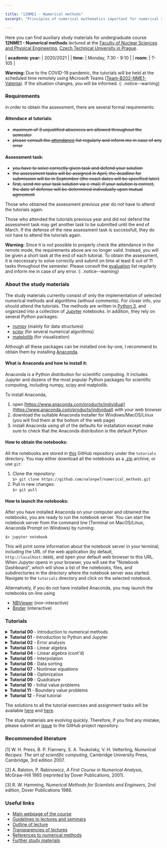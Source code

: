 ```yaml
---

title: "12NME1 - Numerical methods"
excerpt: "Principles of numerical mathematics important for numerical solving of problems related mainly to physics and technology are demonstrated using Python programming language. The course covers methods to solve algebraic equations, nonlinear equations, ordinary differential equations (initial and boundary value problems), methods for interpolation and extrapolation, numerical optimization, and data sorting."

---
```


Here you can find auxiliary study materials for undergraduate course <b>12NME1 - Numerical methods</b> lectured at the [Faculty of Nuclear Sciences and Physical Engineering](https://www.fjfi.cvut.cz/cz/), [Czech Technical University in Prague](https://www.cvut.cz/).

| **academic year:** | 2020/2021 |
| **time:** | Monday, 7:30 - 9:10 |
| **room:** | T-105 |

**Warning:** Due to the COVID-19 pandemic, the tutorials will be held at the scheduled time remotely using Microsoft Teams ([Team-B202-NME1-Valenta](https://teams.microsoft.com/l/channel/19%3a1004cbffd51143eeb1d526f4066b4d37%40thread.tacv2/General?groupId=1793b8cb-591b-4a71-965e-b01e74a19aae&tenantId=f345c406-5268-43b0-b19f-5862fa6833f8)). If the situation changes, you will be informed.
{: .notice--warning}

### Requirements

in order to obtain the assessment, there are several formal requirements: 

#### Attendace at tutorials:
- ~~maximum of 3 unjustified absences are allowed throughout the semester~~
- ~~please consult the [attendance](https://teams.microsoft.com/l/file/ED4AE881-3282-490E-A280-63094336D17D?tenantId=f345c406-5268-43b0-b19f-5862fa6833f8&fileType=xlsx&objectUrl=https%3A%2F%2Fcampuscvut.sharepoint.com%2Fsites%2FTeam-B202-12NME1-Valenta%2FSdilene%20dokumenty%2FGeneral%2Fattendance_list.xlsx&baseUrl=https%3A%2F%2Fcampuscvut.sharepoint.com%2Fsites%2FTeam-B202-12NME1-Valenta&serviceName=teams&threadId=19:1004cbffd51143eeb1d526f4066b4d37@thread.tacv2&groupId=1793b8cb-591b-4a71-965e-b01e74a19aae) list regularly and inform me in case of any error~~

#### Assessment task:
- ~~you have to solve correctly given task and defend your solution~~
- ~~the assessment tasks will be assigned in April, the deadline for submission will be in September (the exact dates will be specified later)~~  
- ~~first, send me your task solution via e-mail; if your solution is correct, the date of defense will be determined individually upon mutual agreement~~

Those who obtained the assessment previous year do not have to attend the tutorials again.

Those who attended the tutorials previous year and did not defend the assessment task may get another task to be submitted until the end of March. If the defense of the new assessment task is successfull, they do not have to attend the tutorials again.

**Warning:** Since it is not possible to properly check the attendance in the remote mode, the requirements above are no longer valid. Instead, you will be given a short task at the end of each tutorial. To obtain the assessment, it is neccessary to solve correctly and submit on time at least 6 out of 11 tasks throughout the semester. Please consult the [evaluation](https://teams.microsoft.com/l/file/ED4AE881-3282-490E-A280-63094336D17D?tenantId=f345c406-5268-43b0-b19f-5862fa6833f8&fileType=xlsx&objectUrl=https%3A%2F%2Fcampuscvut.sharepoint.com%2Fsites%2FTeam-B202-12NME1-Valenta%2FSdilene%20dokumenty%2FGeneral%2Fattendance_list.xlsx&baseUrl=https%3A%2F%2Fcampuscvut.sharepoint.com%2Fsites%2FTeam-B202-12NME1-Valenta&serviceName=teams&threadId=19:1004cbffd51143eeb1d526f4066b4d37@thread.tacv2&groupId=1793b8cb-591b-4a71-965e-b01e74a19aae) list regularly and inform me in case of any error.
{: .notice--warning}

### About the study materials

The study materials currently consist of only the implementation of selected numerical methods and algorithms (without comments). For closer info, you should attend the tutorials. The methods are written in [Python 3](https://www.python.org/), and organized into a collection of [Jupyter](https://www.jupyter.org) notebooks. In addition, they rely on several Python packages:
- [numpy](https://numpy.org/) (mainly for data structures)
- [scipy](https://www.scipy.org/) (for several numerical algorithms)
- [matplotlib](https://matplotlib.org/) (for visualization)

Although all these packages can be installed one-by-one, I recommend to obtain them by installing [Anaconda](https://www.anaconda.com/).

#### What is Anaconda and how to install it:

Anaconda is a Python distribution for scientific computing. It includes Jupyter and dozens of the most popular Python packages for scientific computing, including numpy, scipy and matplotlib. 

To install Anaconda, 
1. open [https://www.anaconda.com/products/individual](https://www.anaconda.com/products/individual) with your web browser
2. download the suitable Anaconda installer for Windows/MacOS/Linux (you will find them at the bottom of the web page)
3. install Anaconda using all of the defaults for installation except make sure to check that the Anaconda distribution is the default Python

#### How to obtain the notebooks:

All the notebooks are stored in [this](https://github.com/valenpe7/numerical_methods) GitHub repository under the `tutorials` directory. You may either download all the notebooks as a [.zip](https://github.com/valenpe7/numerical_methods/archive/master.zip) archive, or use `git`:

1. Clone the repository:  
```$> git clone https://github.com/valenpe7/numerical_methods.git```
2. Pull in new changes:  
``` $> git pull ```

#### How to launch the notebooks:

After you have installed Anaconda on your computer and obtained the notebooks, you are ready to run the notebook server. You can start the notebook server from the command line (Terminal on MacOS/Linux, Anaconda Prompt on Windows) by running:
```
$> jupyter notebook
```
This will print some information about the notebook server in your terminal, including the URL of the web application (by default, `http://localhost:8888`), and open your default web browser to this URL. When Jupyter opens in your browser, you will see the "Notebook Dashboard", which will show a list of the notebooks, files, and subdirectories in the directory where the notebook server was started. Navigate to the `tutorials` directory and click on the selected notebook.

Alternatively, if you do not have installed Anaconda, you may launch the notebooks on-line using

* [NBViewer](https://nbviewer.jupyter.org) (non-interactive)
* [Binder](https://mybinder.org) (interactive)

### Tutorials

<section class="page__content" itemprop="text"> 

<details class="page__content" itemprop="text">
<summary>
<strong>Tutorial 00</strong> - Introduction to numerical methods
</summary>
<p markdown="1">
Organization of tutorials, installation and setup of required tools
</p>
</details>

<details class="page__content" itemprop="text">
<summary>
<strong>Tutorial 01</strong> - Introduction to Python and Jupyter
</summary>
<p markdown="1">
Basic concepts and features of Python, numeric and math-related functions and data types, Jupyter environment, numpy, scipy, matplotlib modules.  
Download the [assignment](https://raw.githubusercontent.com/valenpe7/numerical_methods/master/tasks/task_01.ipynb) and submit your solution in the .ipynb format [here](https://form.jotform.com/210404523662042) (<span style="color:red">deadline: 28/02/2021 23:59 CET</span>).  
Materials from lecture: [nbviewer](https://nbviewer.jupyter.org/github/valenpe7/numerical_methods/blob/master/tutorials/01-introduction.ipynb), [binder](https://mybinder.org/v2/gh/valenpe7/numerical_methods/HEAD?filepath=tutorials%2F01-introduction.ipynb), [ipynb](https://raw.githubusercontent.com/valenpe7/numerical_methods/master/tutorials/01-introduction.ipynb)
</p>
</details>

<details class="page__content" itemprop="text">
<summary>
<strong>Tutorial 02</strong> - Error analysis
</summary>
<p markdown="1">
Floating point representation of numbers, roundoff error, truncation error, numerical stability and condition number.   
Download the [assignment](https://raw.githubusercontent.com/valenpe7/numerical_methods/master/tasks/task_02.ipynb) and submit your solution in the .ipynb format [here](https://form.jotform.com/210404436620342) (<span style="color:red">deadline: 07/03/2021 23:59 CET</span>).  
Materials from lecture: [nbviewer](https://nbviewer.jupyter.org/github/valenpe7/numerical_methods/blob/master/tutorials/02-error_analysis.ipynb), [binder](https://mybinder.org/v2/gh/valenpe7/numerical_methods/HEAD?filepath=tutorials%2F02-error_analysis.ipynb), [ipynb](https://raw.githubusercontent.com/valenpe7/numerical_methods/master/tutorials/02-error_analysis.ipynb)
</p>
</details>

<details class="page__content" itemprop="text">
<summary>
<strong>Tutorial 03</strong> - Linear algebra
</summary>
<p markdown="1">
Basic linear algebra operations, direct methods for solving linear equation systems, forward and backward substitution, Gaussian elimination, LU decomposition, Thomas algorithm.  
Download the [assignment](https://raw.githubusercontent.com/valenpe7/numerical_methods/master/tasks/task_03.ipynb) and submit your solution in the .ipynb format [here](https://form.jotform.com/210405082358348) (<span style="color:red">deadline: 14/03/2021 23:59 CET</span>).  
Materials from lecture: [nbviewer](https://nbviewer.jupyter.org/github/valenpe7/numerical_methods/blob/master/tutorials/03-linear_algebra.ipynb), [binder](https://mybinder.org/v2/gh/valenpe7/numerical_methods/HEAD?filepath=tutorials%2F03-linear_algebra.ipynb), [ipynb](https://raw.githubusercontent.com/valenpe7/numerical_methods/master/tutorials/03-linear_algebra.ipynb)
</p>
</details>

<details class="page__content" itemprop="text">
<summary>
<strong>Tutorial 04</strong> - Linear algebra (cont'd)
</summary>
<p markdown="1">
Iterative methods for solving linear equation systems, Jacobi method, Gauss-Seidel method, successive overrelaxation method, power iteration and eigensystems, conjugate gradient method.  
Download the [assignment](https://raw.githubusercontent.com/valenpe7/numerical_methods/master/tasks/task_04.ipynb) and submit your solution in the .ipynb format [here](https://form.jotform.com/210405178142345) (<span style="color:red">deadline: 21/03/2021 23:59 CET</span>).  
Materials from lecture: [nbviewer](https://nbviewer.jupyter.org/github/valenpe7/numerical_methods/blob/master/tutorials/04-linear_algebra_contd.ipynb), [binder](https://mybinder.org/v2/gh/valenpe7/numerical_methods/HEAD?filepath=tutorials%2F04-linear_algebra_contd.ipynb), [ipynb](https://raw.githubusercontent.com/valenpe7/numerical_methods/master/tutorials/04-linear_algebra_contd.ipynb)
</p>
</details>

<details class="page__content" itemprop="text">
<summary>
<strong>Tutorial 05</strong> - Interpolation
</summary>
<p markdown="1">
Piece-wise linear interpolation, Lagrange interpolation and Neville's algorithm, Chebyshev polynomials and approximation, linear and quadratic least squares interpolation.  
Download the [assignment](https://raw.githubusercontent.com/valenpe7/numerical_methods/master/tasks/task_05.ipynb) and submit your solution in the .ipynb format [here](https://form.jotform.com/210405129320339) (<span style="color:red">deadline: 28/03/2021 23:59 CET</span>).  
Materials from lecture: [nbviewer](https://nbviewer.jupyter.org/github/valenpe7/numerical_methods/blob/master/tutorials/05-interpolation.ipynb), [binder](https://mybinder.org/v2/gh/valenpe7/numerical_methods/HEAD?filepath=tutorials%2F05-interpolation.ipynb), [ipynb](https://raw.githubusercontent.com/valenpe7/numerical_methods/master/tutorials/05-interpolation.ipynb)
</p>
</details>

<details class="page__content" itemprop="text">
<summary>
<strong>Tutorial 06</strong> - Data sorting
</summary>
<p markdown="1">
Various algorithms for data sorting and their comparison, bubble sort, selection sort, insertion sort, shell sort, quicksort, heap sort, benchmarking.    
Download the [assignment](https://raw.githubusercontent.com/valenpe7/numerical_methods/master/tasks/task_06.ipynb) and submit your solution in the .ipynb format [here](https://form.jotform.com/210871511949358) (<span style="color:red">deadline: 11/04/2021 23:59 CET</span>).  
Materials from lecture: [nbviewer](https://nbviewer.jupyter.org/github/valenpe7/numerical_methods/blob/master/tutorials/06-data_sorting.ipynb), [binder](https://mybinder.org/v2/gh/valenpe7/numerical_methods/HEAD?filepath=tutorials%2F06-data_sorting.ipynb), [ipynb](https://raw.githubusercontent.com/valenpe7/numerical_methods/master/tutorials/06-data_sorting.ipynb)
</p>
</details>

<details class="page__content" itemprop="text">
<summary>
<strong>Tutorial 07</strong> - Nonlinear equations 
</summary>
<p markdown="1">
Root finding and nonlinear set of equations, bisection method, secant method, false position method, Newton-Raphson method.    
Download the [assignment](https://raw.githubusercontent.com/valenpe7/numerical_methods/master/tasks/task_07.ipynb) and submit your solution in the .ipynb format [here](https://form.jotform.com/210871857045358) (<span style="color:red">deadline: 18/04/2021 23:59 CET</span>).  
Materials from lecture: [nbviewer](https://nbviewer.jupyter.org/github/valenpe7/numerical_methods/blob/master/tutorials/07-nonlinear_equations.ipynb), [binder](https://mybinder.org/v2/gh/valenpe7/numerical_methods/HEAD?filepath=tutorials%2F07-nonlinear_equations.ipynb), [ipynb](https://raw.githubusercontent.com/valenpe7/numerical_methods/master/tutorials/07-nonlinear_equations.ipynb)
</p>
</details>

<details class="page__content" itemprop="text">
<summary>
<strong>Tutorial 08</strong> - Optimization
</summary>
<p markdown="1">
Search for extremes of functions, golden section search, parabolic interpolation search, gradient descent.      
Download the [assignment](https://raw.githubusercontent.com/valenpe7/numerical_methods/master/tasks/task_08.ipynb) and submit your solution in the .ipynb format [here](https://form.jotform.com/210871600907351) (<span style="color:red">deadline: 25/04/2021 23:59 CET</span>).  
Materials from lecture: [nbviewer](https://nbviewer.jupyter.org/github/valenpe7/numerical_methods/blob/master/tutorials/08-optimization.ipynb), [binder](https://mybinder.org/v2/gh/valenpe7/numerical_methods/HEAD?filepath=tutorials%2F08-optimization.ipynb), [ipynb](https://raw.githubusercontent.com/valenpe7/numerical_methods/master/tutorials/08-optimization.ipynb)
</p>
</details>

<details class="page__content" itemprop="text">
<summary>
<strong>Tutorial 09</strong> - Quadrature
</summary>
<p markdown="1">
Numerical integration of functions, rectangular rule, trapezoidal rule, Simpson's rule, Romberg's method, Gaussian quadrature, Monte-Carlo integration and random number generators.  
Download the [assignment](https://raw.githubusercontent.com/valenpe7/numerical_methods/master/tasks/task_09.ipynb) and submit your solution in the .ipynb format [here](https://form.jotform.com/210871794650360) (<span style="color:red">deadline: 02/05/2021 23:59 CET</span>).  
Materials from lecture: [nbviewer](https://nbviewer.jupyter.org/github/valenpe7/numerical_methods/blob/master/tutorials/09-quadrature.ipynb), [binder](https://mybinder.org/v2/gh/valenpe7/numerical_methods/HEAD?filepath=tutorials%2F09-quadrature.ipynb), [ipynb](https://raw.githubusercontent.com/valenpe7/numerical_methods/master/tutorials/09-quadrature.ipynb)
</p>
</details>

<details class="page__content" itemprop="text">
<summary>
<strong>Tutorial 10</strong> - Initial value problems
</summary>
<p markdown="1">
Initial value problems of ordinary differential equations, explicit and implicit Euler method, Runge-Kutta methods, Leap-frog, Adams-Bashford, Adams-Moulton, predictor-corrector, Bulirsch-Stoer algorithm, stiff equations.  
Download the [assignment](https://raw.githubusercontent.com/valenpe7/numerical_methods/master/tasks/task_10.ipynb) and submit your solution in the .ipynb format [here](https://form.jotform.com/210871306050343) (<span style="color:red">deadline: 09/05/2021 23:59 CET</span>).  
Materials from lecture: [nbviewer](https://nbviewer.jupyter.org/github/valenpe7/numerical_methods/blob/master/tutorials/10-initial_value_problems.ipynb), [binder](https://mybinder.org/v2/gh/valenpe7/numerical_methods/HEAD?filepath=tutorials%2F10-initial_value_problems.ipynb), [ipynb](https://raw.githubusercontent.com/valenpe7/numerical_methods/master/tutorials/10-initial_value_problems.ipynb)
</p>
</details>

<details class="page__content" itemprop="text">
<summary>
<strong>Tutorial 11</strong> - Boundary value problems
</summary>
<p markdown="1">
Boundary value problems of ordinary differential equations, finite difference method, shooting method, finite element method.  
Download the [assignment](https://raw.githubusercontent.com/valenpe7/numerical_methods/master/tasks/task_11.ipynb) and submit your solution in the .ipynb format [here](https://form.jotform.com/210871480363353) (<span style="color:red">deadline: 16/05/2021 23:59 CET</span>).  
Materials from lecture: [nbviewer](https://nbviewer.jupyter.org/github/valenpe7/numerical_methods/blob/master/tutorials/11-boundary_value_problems.ipynb), [binder](https://mybinder.org/v2/gh/valenpe7/numerical_methods/HEAD?filepath=tutorials%2F11-boundary_value_problems.ipynb), [ipynb](https://raw.githubusercontent.com/valenpe7/numerical_methods/master/tutorials/11-boundary_value_problems.ipynb)
</p>
</details>

<details class="page__content" itemprop="text">
<summary>
<strong>Tutorial 12</strong> - Final tutorial
</summary>
<p markdown="1">
Individual consultations, evaluation of assessment tasks, refreshing of selected topics.
</p>
</details>

</section>

The solutions to all the tutorial exercises and assignment tasks will be available [here](https://valenpe7.github.io/numerical_methods/tutorials/solutions.html) and [here](https://valenpe7.github.io/numerical_methods/tasks/solutions.html).

The study materials are evolving quickly. Therefore, if you find any mistake, please submit an [issue](https://github.com/valenpe7/numerical_methods/issues) to the GitHub project repository.

### Recommended literature

[1] W. H. Press, B. P. Flannery, S. A. Teukolsky, V. H. Vetterling, *Numerical Recipes: The art of scientific computing*, Cambridge University Press, Cambridge, 3rd edition 2007.

[2] A. Ralston, P. Rabinowicz, *A First Course in Numerical Analysis*, McGraw-Hill 1965 (reprinted by Dover Publications, 2001).

[3] R. W. Hamming, *Numerical Methods for Scientists and Engineers*, 2nd edition, Dover Publications 1986.

### Useful links

- [Main webpage of the course](http://kfe.fjfi.cvut.cz/~vachal/edu/nme/)
- [Guidelines to lectures and seminars](http://kfe.fjfi.cvut.cz/~limpouch/numet/NMECvic.pdf)
- [Outline of lecture](http://kfe.fjfi.cvut.cz/~limpouch/numet/sylnum.html)
- [Transparencies of lectures](http://kfe.fjfi.cvut.cz/~limpouch/numet/lecnum.html)
- [References to numerical methods](http://kfe.fjfi.cvut.cz/~limpouch/numet/refnum.html)
- [Further study materials](http://kfe.fjfi.cvut.cz/~vachal/edu/nme/cviceni/index.html)

